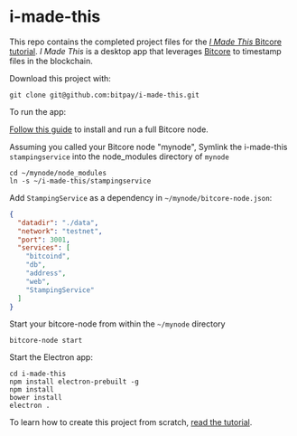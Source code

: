 # i-made-this

This repo contains the completed project files for the [*I Made This* Bitcore tutorial](https://bitcore.io/guides/i-made-this). *I Made This* is a desktop app that leverages [Bitcore](https://bitcore.io) to timestamp files in the blockchain.

Download this project with:

`git clone git@github.com:bitpay/i-made-this.git`

To run the app:

[Follow this guide](https://bitcore.io/guides/full-node) to install and run a full Bitcore node.

Assuming you called your Bitcore node "mynode", Symlink the i-made-this `stampingservice` into the node_modules directory of `mynode`

```
cd ~/mynode/node_modules
ln -s ~/i-made-this/stampingservice
```

Add `StampingService` as a dependency in `~/mynode/bitcore-node.json`:

```json
{
  "datadir": "./data",
  "network": "testnet",
  "port": 3001,
  "services": [
    "bitcoind",
    "db",
    "address",
    "web",
    "StampingService"
  ]
}
```

Start your bitcore-node from within the ```~/mynode``` directory

```
bitcore-node start
```

Start the Electron app:

```
cd i-made-this
npm install electron-prebuilt -g
npm install
bower install
electron .
```

To learn how to create this project from scratch, [read the tutorial](http://www.bitcore.io/i-made-this).
